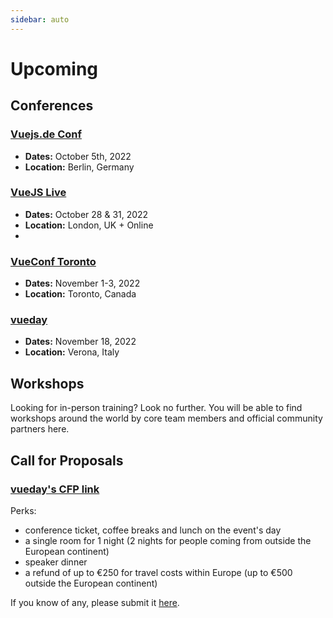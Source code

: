 ```yaml
---
sidebar: auto
---
```


# Upcoming

## Conferences

### [Vuejs.de Conf](https://conf.vuejs.de/)

- **Dates:** October 5th, 2022
- **Location:** Berlin, Germany

### [VueJS Live](https://vuejslive.com/)

- **Dates:** October 28 & 31, 2022
- **Location:** London, UK + Online
-
### [VueConf Toronto](https://vuetoronto.com/)

- **Dates:** November 1-3, 2022
- **Location:** Toronto, Canada

### [vueday](https://2022.vueday.it/)

- **Dates:** November 18, 2022
- **Location:** Verona, Italy


## Workshops

Looking for in-person training? Look no further. You will be able to find workshops around the world by core team members and official community partners here.

<EventsTimeline type="workshop" />

## Call for Proposals

### [vueday's CFP link](grusp.org/CFPvueday)

Perks:
- conference ticket, coffee breaks and lunch on the event's day
- a single room for 1 night (2 nights for people coming from outside the European continent)
- speaker dinner
- a refund of up to €250 for travel costs within Europe (up to €500 outside the European continent)


If you know of any, please submit it [here](https://github.com/vuejs/events/issues/new?assignees=&labels=&template=cfp-submission.md&title=%5BCFP%5D).
